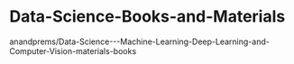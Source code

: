# Data-Science-Books-and-Materials
anandprems/Data-Science---Machine-Learning-Deep-Learning-and-Computer-Vision-materials-books
